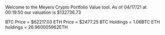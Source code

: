 Welcome to the Meyers Crypto Portfolio Value tool. 
As of 04/17/21 at 00:19:50 our valuation is $132736.73 

BTC Price = $62217.03
 ETH Price = $2477.25
BTC Holdings = 1.06BTC
 ETH holdings = 26.960005962ETH 
